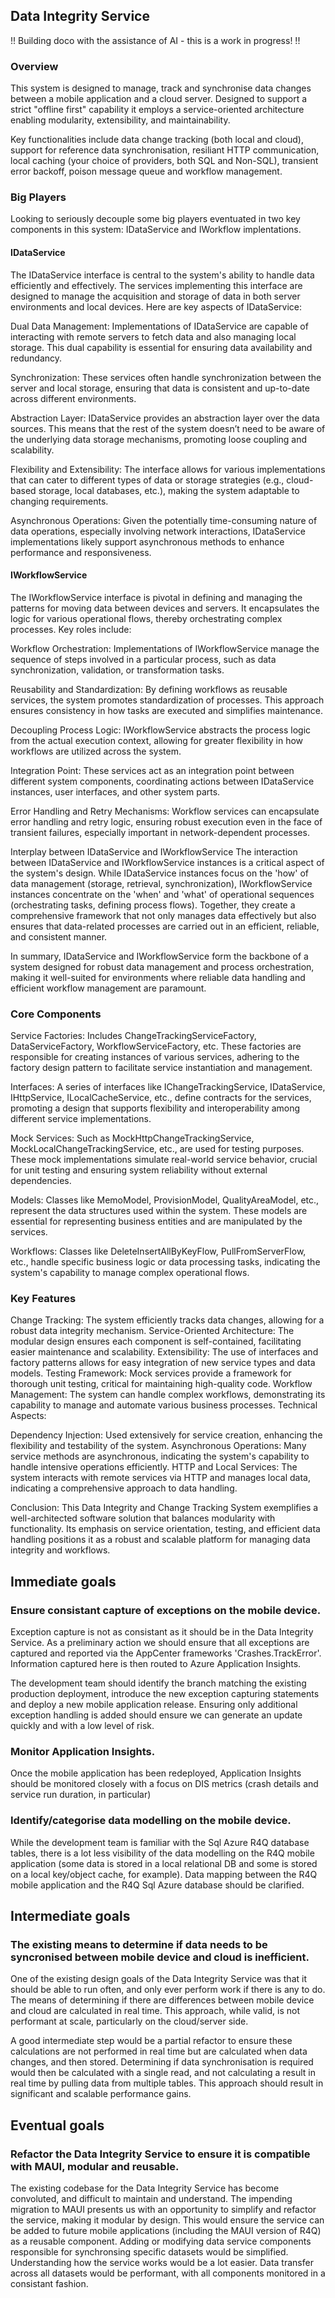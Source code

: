 ## Data Integrity Service

!! Building doco with the assistance of AI - this is a work in progress! !!

### Overview
This system is designed to manage, track and synchronise data changes between a mobile application and a cloud server. Designed to support a strict "offline first" capability it employs a service-oriented architecture enabling modularity, extensibility, and maintainability.

Key functionalities include data change tracking (both local and cloud), support for reference data synchronisation, resiliant HTTP communication, local caching (your choice of providers, both SQL and Non-SQL), transient error backoff, poison message queue and workflow management.

### Big Players

Looking to seriously decouple some big players eventuated in two key components in this system: IDataService and IWorkflow implentations.

#### IDataService

The IDataService interface is central to the system's ability to handle data efficiently and effectively. The services implementing this interface are designed to manage the acquisition and storage of data in both server environments and local devices. Here are key aspects of IDataService:

Dual Data Management: Implementations of IDataService are capable of interacting with remote servers to fetch data and also managing local storage. This dual capability is essential for ensuring data availability and redundancy.

Synchronization: These services often handle synchronization between the server and local storage, ensuring that data is consistent and up-to-date across different environments.

Abstraction Layer: IDataService provides an abstraction layer over the data sources. This means that the rest of the system doesn’t need to be aware of the underlying data storage mechanisms, promoting loose coupling and scalability.

Flexibility and Extensibility: The interface allows for various implementations that can cater to different types of data or storage strategies (e.g., cloud-based storage, local databases, etc.), making the system adaptable to changing requirements.

Asynchronous Operations: Given the potentially time-consuming nature of data operations, especially involving network interactions, IDataService implementations likely support asynchronous methods to enhance performance and responsiveness.

#### IWorkflowService

The IWorkflowService interface is pivotal in defining and managing the patterns for moving data between devices and servers. It encapsulates the logic for various operational flows, thereby orchestrating complex processes. Key roles include:

Workflow Orchestration: Implementations of IWorkflowService manage the sequence of steps involved in a particular process, such as data synchronization, validation, or transformation tasks.

Reusability and Standardization: By defining workflows as reusable services, the system promotes standardization of processes. This approach ensures consistency in how tasks are executed and simplifies maintenance.

Decoupling Process Logic: IWorkflowService abstracts the process logic from the actual execution context, allowing for greater flexibility in how workflows are utilized across the system.

Integration Point: These services act as an integration point between different system components, coordinating actions between IDataService instances, user interfaces, and other system parts.

Error Handling and Retry Mechanisms: Workflow services can encapsulate error handling and retry logic, ensuring robust execution even in the face of transient failures, especially important in network-dependent processes.

Interplay between IDataService and IWorkflowService
The interaction between IDataService and IWorkflowService instances is a critical aspect of the system's design. While IDataService instances focus on the 'how' of data management (storage, retrieval, synchronization), IWorkflowService instances concentrate on the 'when' and 'what' of operational sequences (orchestrating tasks, defining process flows). Together, they create a comprehensive framework that not only manages data effectively but also ensures that data-related processes are carried out in an efficient, reliable, and consistent manner.

In summary, IDataService and IWorkflowService form the backbone of a system designed for robust data management and process orchestration, making it well-suited for environments where reliable data handling and efficient workflow management are paramount.

### Core Components

Service Factories: Includes ChangeTrackingServiceFactory, DataServiceFactory, WorkflowServiceFactory, etc. These factories are responsible for creating instances of various services, adhering to the factory design pattern to facilitate service instantiation and management.

Interfaces: A series of interfaces like IChangeTrackingService, IDataService, IHttpService, ILocalCacheService, etc., define contracts for the services, promoting a design that supports flexibility and interoperability among different service implementations.

Mock Services: Such as MockHttpChangeTrackingService, MockLocalChangeTrackingService, etc., are used for testing purposes. These mock implementations simulate real-world service behavior, crucial for unit testing and ensuring system reliability without external dependencies.

Models: Classes like MemoModel, ProvisionModel, QualityAreaModel, etc., represent the data structures used within the system. These models are essential for representing business entities and are manipulated by the services.

Workflows: Classes like DeleteInsertAllByKeyFlow, PullFromServerFlow, etc., handle specific business logic or data processing tasks, indicating the system's capability to manage complex operational flows.

### Key Features

Change Tracking: The system efficiently tracks data changes, allowing for a robust data integrity mechanism.
Service-Oriented Architecture: The modular design ensures each component is self-contained, facilitating easier maintenance and scalability.
Extensibility: The use of interfaces and factory patterns allows for easy integration of new service types and data models.
Testing Framework: Mock services provide a framework for thorough unit testing, critical for maintaining high-quality code.
Workflow Management: The system can handle complex workflows, demonstrating its capability to manage and automate various business processes.
Technical Aspects:

Dependency Injection: Used extensively for service creation, enhancing the flexibility and testability of the system.
Asynchronous Operations: Many service methods are asynchronous, indicating the system's capability to handle intensive operations efficiently.
HTTP and Local Services: The system interacts with remote services via HTTP and manages local data, indicating a comprehensive approach to data handling.

Conclusion:
This Data Integrity and Change Tracking System exemplifies a well-architected software solution that balances modularity with functionality. Its emphasis on service orientation, testing, and efficient data handling positions it as a robust and scalable platform for managing data integrity and workflows.

## Immediate goals

### Ensure consistant capture of exceptions on the mobile device.
Exception capture is not as consistant as it should be in the Data Integrity Service. As a preliminary action we should ensure that all exceptions are captured and reported via the AppCenter frameworks 'Crashes.TrackError'. Information captured here is then routed to Azure Application Insights. 

The development team should identify the branch matching the existing production deployment, introduce the new exception capturing statements and deploy a new mobile application release. Ensuring only additional exception handling is added should ensure we can generate an update quickly and with a low level of risk.

### Monitor Application Insights.
Once the mobile application has been redeployed, Application Insights should be monitored closely with a focus on DIS metrics (crash details and service run duration, in particular)

### Identify/categorise data modelling on the mobile device.
While the development team is familiar with the Sql Azure R4Q database tables, there is a lot less visibility of the data modelling on the R4Q mobile application (some data is stored in a local relational DB and some is stored on a local key/object cache, for example). Data mapping between the R4Q mobile application and the R4Q Sql Azure database should be clarified.

## Intermediate goals

### The existing means to determine if data needs to be syncronised between mobile device and cloud is inefficient.
One of the existing design goals of the Data Integrity Service was that it should be able to run often, and only ever perform work if there is any to do. The means of determining if there are differences between mobile device and cloud are calculated in real time. This approach, while valid, is not performant at scale, particularly on the cloud/server side.

A good intermediate step would be a partial refactor to ensure these calculations are not performed in real time but are calculated when data changes, and then stored. Determining if data synchronisation is required would then be calculated with a single read, and not calculating a result in real time by pulling data from multiple tables. This approach should result in significant and scalable performance gains.

## Eventual goals

### Refactor the Data Integrity Service to ensure it is compatible with MAUI, modular and reusable.
The existing codebase for the Data Integrity Service has become convoluted, and difficult to maintain and understand. The impending migration to MAUI presents us with an opportunity to simplify and refactor the service, making it modular by design. This would ensure the service can be added to future mobile applications (including the MAUI version of R4Q) as a reusable component. Adding or modifying data service components responsible for synchronsing specific datasets would be simplified. Understanding how the service works would be a lot easier. Data transfer across all datasets would be performant, with all components monitored in a consistant fashion.
